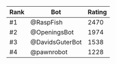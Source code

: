 Rank|Bot|Rating
---|---|---
#1|@RaspFish|2470
#2|@OpeningsBot|1974
#3|@DavidsGuterBot|1538
#4|@pawnrobot|1228
